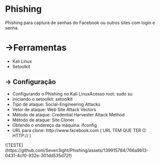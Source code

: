 # Phishing
Phishing para captura de senhas do Facebook ou outros sites com login e senha.
 <h1>->Ferramentas</h1>
  <ul>
      <li>Kali Linux</li>
      <li>Setoolkit</li>
    </ul>
 <h2>-> Configuração</h2>
 <ul> 
   <li>Configurando o Phishing no Kali LinuxAcesso root: sudo su</li>
   <li>Iniciando o setoolkit: setoolkit</li>
   <li>Tipo de ataque: Social-Engineering Attacks</li>
   <li>Vetor de ataque: Web Site Attack Vectors</li>
   <li>Método de ataque: Credential Harvester Attack Method </li>
   <li>Método de ataque: Site Cloner</li>
   <li>Obtendo o endereço da máquina: ifconfig</li>
   <li>URL para clone: http://www.facebook.com ( URL TEM QUE TER O HTTP:// )</li>
</ul>
![TESTE](https://github.com/Seven3ight/Phishing/assets/139915784/766a9b13-0431-4cf0-932e-301dd535d72f)

